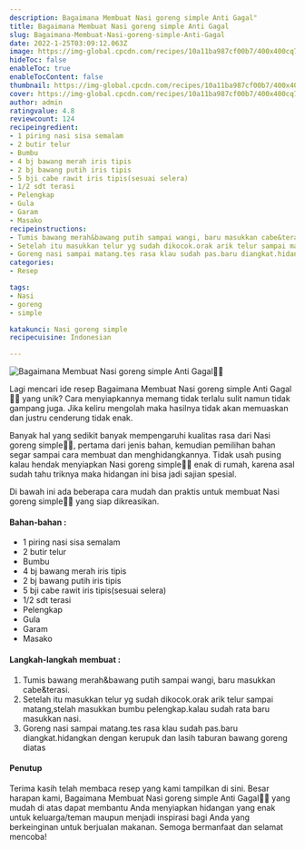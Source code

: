```yaml
---
description: Bagaimana Membuat Nasi goreng simple Anti Gagal"
title: Bagaimana Membuat Nasi goreng simple Anti Gagal
slug: Bagaimana-Membuat-Nasi-goreng-simple-Anti-Gagal
date: 2022-1-25T03:09:12.063Z
image: https://img-global.cpcdn.com/recipes/10a11ba987cf00b7/400x400cq70/photo.jpg
hideToc: false
enableToc: true
enableTocContent: false
thumbnail: https://img-global.cpcdn.com/recipes/10a11ba987cf00b7/400x400cq70/photo.jpg
cover: https://img-global.cpcdn.com/recipes/10a11ba987cf00b7/400x400cq70/photo.jpg
author: admin
ratingvalue: 4.8
reviewcount: 124
recipeingredient:
- 1 piring nasi sisa semalam
- 2 butir telur
- Bumbu
- 4 bj bawang merah iris tipis
- 2 bj bawang putih iris tipis
- 5 bji cabe rawit iris tipis(sesuai selera)
- 1/2 sdt terasi
- Pelengkap
- Gula
- Garam
- Masako
recipeinstructions:
- Tumis bawang merah&bawang putih sampai wangi, baru masukkan cabe&terasi.
- Setelah itu masukkan telur yg sudah dikocok.orak arik telur sampai matang,stelah masukkan bumbu pelengkap.kalau sudah rata baru masukkan nasi.
- Goreng nasi sampai matang.tes rasa klau sudah pas.baru diangkat.hidangkan dengan kerupuk dan lasih taburan bawang goreng diatas
categories:
- Resep

tags:
- Nasi
- goreng
- simple

katakunci: Nasi goreng simple
recipecuisine: Indonesian

---
```


![Bagaimana Membuat Nasi goreng simple Anti Gagal👩‍🍳](https://img-global.cpcdn.com/recipes/10a11ba987cf00b7/400x400cq70/photo.jpg)

Lagi mencari ide resep Bagaimana Membuat Nasi goreng simple Anti Gagal👩‍🍳 yang unik? Cara menyiapkannya memang tidak terlalu sulit namun tidak gampang juga. Jika keliru mengolah maka hasilnya tidak akan memuaskan dan justru cenderung tidak enak.

Banyak hal yang sedikit banyak mempengaruhi kualitas rasa dari Nasi goreng simple👩‍🍳, pertama dari jenis bahan, kemudian pemilihan bahan segar sampai cara membuat dan menghidangkannya. Tidak usah pusing kalau hendak menyiapkan Nasi goreng simple👩‍🍳 enak di rumah, karena asal sudah tahu triknya maka hidangan ini bisa jadi sajian spesial.

Di bawah ini ada beberapa cara mudah dan praktis untuk membuat Nasi goreng simple👩‍🍳 yang siap dikreasikan.

<!--inarticleads1-->

#### Bahan-bahan :

- 1 piring nasi sisa semalam
- 2 butir telur
- Bumbu
- 4 bj bawang merah iris tipis
- 2 bj bawang putih iris tipis
- 5 bji cabe rawit iris tipis(sesuai selera)
- 1/2 sdt terasi
- Pelengkap
- Gula
- Garam
- Masako

<!--inarticleads2-->

#### Langkah-langkah membuat :

1. Tumis bawang merah&bawang putih sampai wangi, baru masukkan cabe&terasi.
1. Setelah itu masukkan telur yg sudah dikocok.orak arik telur sampai matang,stelah masukkan bumbu pelengkap.kalau sudah rata baru masukkan nasi.
1. Goreng nasi sampai matang.tes rasa klau sudah pas.baru diangkat.hidangkan dengan kerupuk dan lasih taburan bawang goreng diatas

#### Penutup

Terima kasih telah membaca resep yang kami tampilkan di sini. Besar harapan kami, Bagaimana Membuat Nasi goreng simple Anti Gagal👩‍🍳 yang mudah di atas dapat membantu Anda menyiapkan hidangan yang enak untuk keluarga/teman maupun menjadi inspirasi bagi Anda yang berkeinginan untuk berjualan makanan. Semoga bermanfaat dan selamat mencoba!